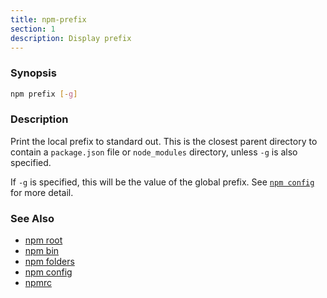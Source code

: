```yaml
---
title: npm-prefix
section: 1
description: Display prefix
---
```


### Synopsis

```bash
npm prefix [-g]
```

### Description

Print the local prefix to standard out. This is the closest parent directory
to contain a `package.json` file or `node_modules` directory, unless `-g` is
also specified.

If `-g` is specified, this will be the value of the global prefix. See
[`npm config`](/commands/config) for more detail.

### See Also

* [npm root](/commands/root)
* [npm bin](/commands/bin)
* [npm folders](/configuring-npm/folders)
* [npm config](/commands/config)
* [npmrc](/configuring-npm/npmrc)

